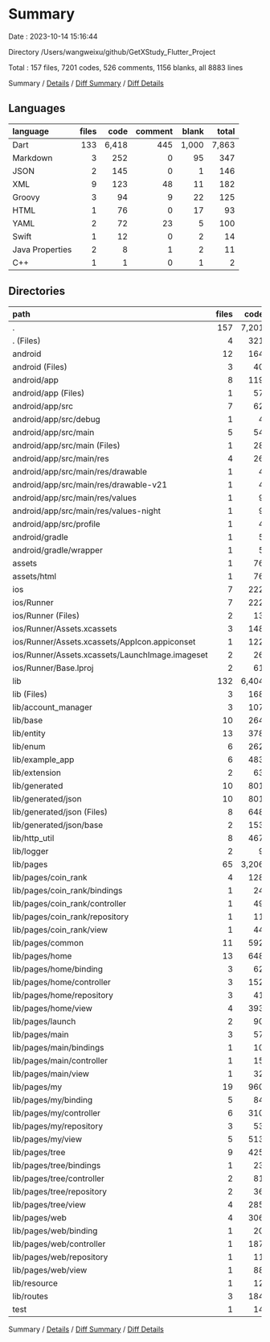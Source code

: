 # Summary

Date : 2023-10-14 15:16:44

Directory /Users/wangweixu/github/GetXStudy_Flutter_Project

Total : 157 files,  7201 codes, 526 comments, 1156 blanks, all 8883 lines

Summary / [Details](details.md) / [Diff Summary](diff.md) / [Diff Details](diff-details.md)

## Languages
| language | files | code | comment | blank | total |
| :--- | ---: | ---: | ---: | ---: | ---: |
| Dart | 133 | 6,418 | 445 | 1,000 | 7,863 |
| Markdown | 3 | 252 | 0 | 95 | 347 |
| JSON | 2 | 145 | 0 | 1 | 146 |
| XML | 9 | 123 | 48 | 11 | 182 |
| Groovy | 3 | 94 | 9 | 22 | 125 |
| HTML | 1 | 76 | 0 | 17 | 93 |
| YAML | 2 | 72 | 23 | 5 | 100 |
| Swift | 1 | 12 | 0 | 2 | 14 |
| Java Properties | 2 | 8 | 1 | 2 | 11 |
| C++ | 1 | 1 | 0 | 1 | 2 |

## Directories
| path | files | code | comment | blank | total |
| :--- | ---: | ---: | ---: | ---: | ---: |
| . | 157 | 7,201 | 526 | 1,156 | 8,883 |
| . (Files) | 4 | 321 | 23 | 98 | 442 |
| android | 12 | 164 | 56 | 33 | 253 |
| android (Files) | 3 | 40 | 4 | 10 | 54 |
| android/app | 8 | 119 | 51 | 22 | 192 |
| android/app (Files) | 1 | 57 | 5 | 13 | 75 |
| android/app/src | 7 | 62 | 46 | 9 | 117 |
| android/app/src/debug | 1 | 4 | 4 | 1 | 9 |
| android/app/src/main | 5 | 54 | 38 | 7 | 99 |
| android/app/src/main (Files) | 1 | 28 | 6 | 1 | 35 |
| android/app/src/main/res | 4 | 26 | 32 | 6 | 64 |
| android/app/src/main/res/drawable | 1 | 4 | 7 | 2 | 13 |
| android/app/src/main/res/drawable-v21 | 1 | 4 | 7 | 2 | 13 |
| android/app/src/main/res/values | 1 | 9 | 9 | 1 | 19 |
| android/app/src/main/res/values-night | 1 | 9 | 9 | 1 | 19 |
| android/app/src/profile | 1 | 4 | 4 | 1 | 9 |
| android/gradle | 1 | 5 | 1 | 1 | 7 |
| android/gradle/wrapper | 1 | 5 | 1 | 1 | 7 |
| assets | 1 | 76 | 0 | 17 | 93 |
| assets/html | 1 | 76 | 0 | 17 | 93 |
| ios | 7 | 222 | 2 | 8 | 232 |
| ios/Runner | 7 | 222 | 2 | 8 | 232 |
| ios/Runner (Files) | 2 | 13 | 0 | 3 | 16 |
| ios/Runner/Assets.xcassets | 3 | 148 | 0 | 3 | 151 |
| ios/Runner/Assets.xcassets/AppIcon.appiconset | 1 | 122 | 0 | 0 | 122 |
| ios/Runner/Assets.xcassets/LaunchImage.imageset | 2 | 26 | 0 | 3 | 29 |
| ios/Runner/Base.lproj | 2 | 61 | 2 | 2 | 65 |
| lib | 132 | 6,404 | 435 | 993 | 7,832 |
| lib (Files) | 3 | 168 | 101 | 46 | 315 |
| lib/account_manager | 3 | 107 | 13 | 39 | 159 |
| lib/base | 10 | 264 | 86 | 85 | 435 |
| lib/entity | 13 | 378 | 13 | 86 | 477 |
| lib/enum | 6 | 262 | 3 | 35 | 300 |
| lib/example_app | 6 | 483 | 9 | 77 | 569 |
| lib/extension | 2 | 63 | 30 | 11 | 104 |
| lib/generated | 10 | 801 | 12 | 43 | 856 |
| lib/generated/json | 10 | 801 | 12 | 43 | 856 |
| lib/generated/json (Files) | 8 | 648 | 0 | 25 | 673 |
| lib/generated/json/base | 2 | 153 | 12 | 18 | 183 |
| lib/http_util | 8 | 467 | 54 | 104 | 625 |
| lib/logger | 2 | 9 | 0 | 4 | 13 |
| lib/pages | 65 | 3,206 | 100 | 431 | 3,737 |
| lib/pages/coin_rank | 4 | 128 | 2 | 21 | 151 |
| lib/pages/coin_rank/bindings | 1 | 24 | 1 | 3 | 28 |
| lib/pages/coin_rank/controller | 1 | 49 | 1 | 11 | 61 |
| lib/pages/coin_rank/repository | 1 | 11 | 0 | 2 | 13 |
| lib/pages/coin_rank/view | 1 | 44 | 0 | 5 | 49 |
| lib/pages/common | 11 | 592 | 37 | 82 | 711 |
| lib/pages/home | 13 | 648 | 26 | 78 | 752 |
| lib/pages/home/binding | 3 | 62 | 2 | 9 | 73 |
| lib/pages/home/controller | 3 | 152 | 2 | 32 | 186 |
| lib/pages/home/repository | 3 | 41 | 13 | 8 | 62 |
| lib/pages/home/view | 4 | 393 | 9 | 29 | 431 |
| lib/pages/launch | 2 | 90 | 4 | 13 | 107 |
| lib/pages/main | 3 | 57 | 2 | 11 | 70 |
| lib/pages/main/bindings | 1 | 10 | 0 | 2 | 12 |
| lib/pages/main/controller | 1 | 15 | 2 | 5 | 22 |
| lib/pages/main/view | 1 | 32 | 0 | 4 | 36 |
| lib/pages/my | 19 | 960 | 19 | 110 | 1,089 |
| lib/pages/my/binding | 5 | 84 | 1 | 11 | 96 |
| lib/pages/my/controller | 6 | 310 | 12 | 64 | 386 |
| lib/pages/my/repository | 3 | 53 | 0 | 10 | 63 |
| lib/pages/my/view | 5 | 513 | 6 | 25 | 544 |
| lib/pages/tree | 9 | 425 | 4 | 73 | 502 |
| lib/pages/tree/bindings | 1 | 23 | 0 | 5 | 28 |
| lib/pages/tree/controller | 2 | 81 | 0 | 20 | 101 |
| lib/pages/tree/repository | 2 | 36 | 0 | 6 | 42 |
| lib/pages/tree/view | 4 | 285 | 4 | 42 | 331 |
| lib/pages/web | 4 | 306 | 6 | 43 | 355 |
| lib/pages/web/binding | 1 | 20 | 0 | 2 | 22 |
| lib/pages/web/controller | 1 | 187 | 2 | 29 | 218 |
| lib/pages/web/repository | 1 | 11 | 0 | 3 | 14 |
| lib/pages/web/view | 1 | 88 | 4 | 9 | 101 |
| lib/resource | 1 | 12 | 2 | 2 | 16 |
| lib/routes | 3 | 184 | 12 | 30 | 226 |
| test | 1 | 14 | 10 | 7 | 31 |

Summary / [Details](details.md) / [Diff Summary](diff.md) / [Diff Details](diff-details.md)